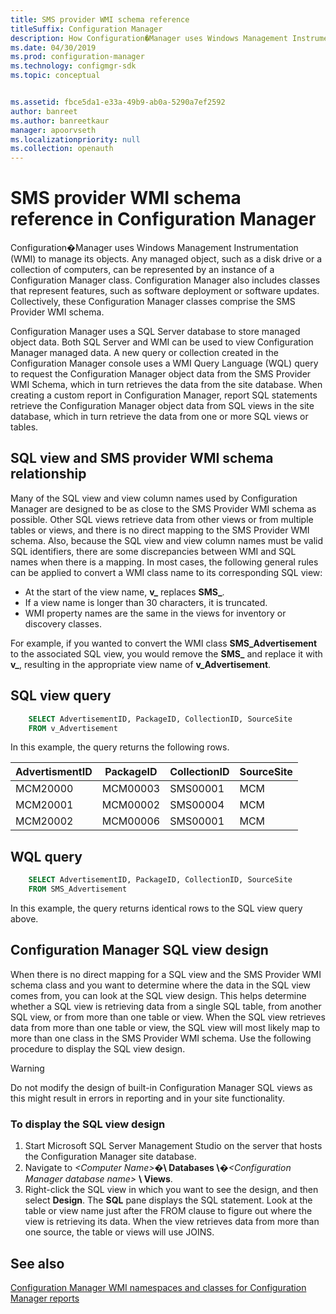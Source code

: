 ```yaml
---
title: SMS provider WMI schema reference
titleSuffix: Configuration Manager
description: How Configuration�Manager uses Windows Management Instrumentation (WMI) to manage its objects.
ms.date: 04/30/2019
ms.prod: configuration-manager
ms.technology: configmgr-sdk
ms.topic: conceptual


ms.assetid: fbce5da1-e33a-49b9-ab0a-5290a7ef2592
author: banreet
ms.author: banreetkaur
manager: apoorvseth
ms.localizationpriority: null
ms.collection: openauth
---
```


# SMS provider WMI schema reference in Configuration Manager

Configuration�Manager uses Windows Management Instrumentation (WMI) to manage its objects. Any managed object, such as a disk drive or a collection of computers, can be represented by an instance of a Configuration Manager class. Configuration Manager also includes classes that represent features, such as software deployment or software updates. Collectively, these Configuration Manager classes comprise the SMS Provider WMI schema.

Configuration Manager uses a SQL Server database to store managed object data. Both SQL Server and WMI can be used to view Configuration Manager managed data. A new query or collection created in the Configuration Manager console uses a WMI Query Language (WQL) query to request the Configuration Manager object data from the SMS Provider WMI Schema, which in turn retrieves the data from the site database. When creating a custom report in Configuration Manager, report SQL statements retrieve the Configuration Manager object data from SQL views in the site database, which in turn retrieve the data from one or more SQL views or tables.

## SQL view and SMS provider WMI schema relationship

Many of the SQL view and view column names used by Configuration Manager are designed to be as close to the SMS Provider WMI schema as possible. Other SQL views retrieve data from other views or from multiple tables or views, and there is no direct mapping to the SMS Provider WMI schema. Also, because the SQL view and view column names must be valid SQL identifiers, there are some discrepancies between WMI and SQL names when there is a mapping. In most cases, the following general rules can be applied to convert a WMI class name to its corresponding SQL view:

- At the start of the view name, **v_** replaces **SMS_**.
- If a view name is longer than 30 characters, it is truncated.
- WMI property names are the same in the views for inventory or discovery classes.

For example, if you wanted to convert the WMI class **SMS_Advertisement** to the associated SQL view, you would remove the **SMS_** and replace it with **v_**, resulting in the appropriate view name of **v_Advertisement**.

## SQL view query

```sql
    SELECT AdvertisementID, PackageID, CollectionID, SourceSite 
    FROM v_Advertisement 
```

In this example, the query returns the following rows.

|AdvertismentID|PackageID|CollectionID|SourceSite|
|--- |--- |--- |--- |
|MCM20000|MCM00003|SMS00001|MCM|
|MCM20001|MCM00002|SMS00004|MCM|
|MCM20002|MCM00006|SMS00001|MCM|

## WQL query

```sql
    SELECT AdvertisementID, PackageID, CollectionID, SourceSite 
    FROM SMS_Advertisement 
```

In this example, the query returns identical rows to the SQL view query above.

## Configuration Manager SQL view design

When there is no direct mapping for a SQL view and the SMS Provider WMI schema class and you want to determine where the data in the SQL view comes from, you can look at the SQL view design. This helps determine whether a SQL view is retrieving data from a single SQL table, from another SQL view, or from more than one table or view. When the SQL view retrieves data from more than one table or view, the SQL view will most likely map to more than one class in the SMS Provider WMI schema. Use the following procedure to display the SQL view design.

> [!WARNING]
> Do not modify the design of built-in Configuration Manager SQL views as this might result in errors in reporting and in your site functionality.

### To display the SQL view design

1. Start Microsoft SQL Server Management Studio on the server that hosts the Configuration Manager site database.
1. Navigate to *\<Computer Name\>*�**\\ Databases \\**�*\<Configuration Manager database name\>* **\\ Views**.
1. Right-click the SQL view in which you want to see the design, and then select **Design**. The **SQL** pane displays the SQL statement. Look at the table or view name just after the FROM clause to figure out where the view is retrieving its data. When the view retrieves data from more than one source, the table or views will use JOINS.

## See also

[Configuration Manager WMI namespaces and classes for Configuration Manager reports](wmi-namespaces-classes-configuration-manager-reports.md)
